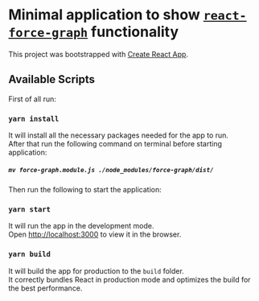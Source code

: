# Minimal application to show [`react-force-graph`](https://github.com/vasturiano/react-force-graph) functionality

This project was bootstrapped with [Create React App](https://github.com/facebook/create-react-app).

## Available Scripts

First of all run:

### `yarn install`

It will install all the necessary packages needed for the app to run.\
After that run the following command on terminal before starting application:

##### <b>`mv force-graph.module.js ./node_modules/force-graph/dist/` </b>

Then run the following to start the application:

### `yarn start`

It will run the app in the development mode.\
Open [http://localhost:3000](http://localhost:3000) to view it in the browser.

### `yarn build`

It will build the app for production to the `build` folder.\
It correctly bundles React in production mode and optimizes the build for the best performance.
